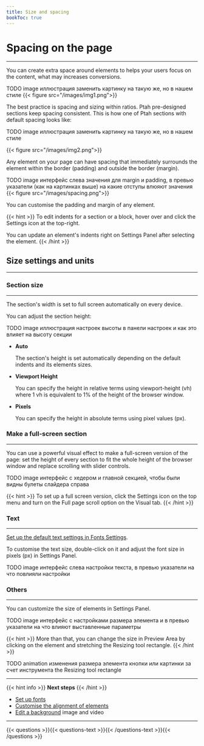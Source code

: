 ```yaml
---
title: Size and spacing
bookToc: true
---
```


# Spacing on the page
***

You can create extra space around elements to helps your users focus on the content, what may increases conversions.

TODO image иллюстрация заменить картинку на такую же, но в нашем стиле
{{< figure src="/images/img1.png">}}

The best practice is spacing and sizing within ratios. Ptah pre-designed sections keep spacing consistent. 
This is how one of Ptah sections with default spacing looks like: 

TODO image иллюстрация заменить картинку на такую же, но в нашем стиле

{{< figure src="/images/img2.png">}}

Any element on your page can have spacing that immediately surrounds the element within the border (padding) and outside the border (margin).

TODO image интерфейс слева значения для margin и padding, в превью указатели (как на картинках выше) на какие отступы влюяют значения
{{< figure src="/images/spacing.png">}}

You can customise the padding and margin of any element. 

{{< hint >}}
To edit indents for a section or a block, hover over and click the Settings icon at the top-right.

You can update an element's indents right on Settings Panel after selecting the element.
{{< /hint >}}

## Size settings and units
***

### Section size
***

The section's width is set to full screen automatically on every device.

You can adjust the section height:

TODO image иллюстрация настроек высоты в панели настроек и как это влияет на высоту секции

- **Auto**
    
    The section's height is set automatically depending on the default indents and its elements sizes.
    
- **Viewport Height**
    
    You can specify the height in relative terms using viewport-height (vh) 
    where 1 vh is equivalent to 1% of the height of the browser window.
    
- **Pixels**
    
    You can specify the height in absolute terms using pixel values (px).

### Make a full-screen section
***

You can use a powerful visual effect to make a full-screen version of the page: set the height of every section to fit the whole height of the browser window and replace scrolling with slider controls.

TODO image интерфейс с хедером и главной секцией, чтобы были видны булеты слайдера справа

{{< hint >}}
To set up a full screen version, click the Settings icon on the top menu and turn on the Full page scroll option on the Visual tab.
{{< /hint >}}

### Text
***

[Set up the default text settings in Fonts Settings](TODO).

To customise the text size, double-click on it and adjust the font size in pixels (px) in Settings Panel.

TODO image интерфейс слева настройки текста, в превью указатели на что повлияли настройки

### Others
***

You can customize the size of elements in Settings Panel.

TODO image интерфейс с настройками размера элемента и в превью указатели на что влияют выставленные параметры

{{< hint >}}
More than that, you can change the size in Preview Area by clicking on the element and stretching the Resizing tool rectangle.
{{< /hint >}}

TODO animation изменения размера элемента кнопки или картинки за счет инструмента the Resizing tool rectangle

***

{{< hint info >}}
**Next steps**
{{< /hint >}}

- [Set up fonts](/docs/fonts/)
- [Customise the alignment of elements](/docs/align/)
- [Edit a background](/docs/background/) image and video

***

{{< questions >}}{{< questions-text >}}{{< /questions-text >}}{{< /questions >}}